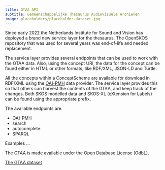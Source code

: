 ```yaml
---
title: GTAA API
subtitle: Gemeenschappelijke Thesaurus Audiovisuele Archieven
image: placeholders/placeholder-dataset.jpg
---
```


Since early 2022 the Netherlands Institute for Sound and Vision has deployed a brand new service layer for the thesaurus. The OpenSKOS repository that was used for several years was end-of-life and needed replacement. 

The service layer provides several endpoints that can be used to work with the GTAA data. Also, using the concept URI, the data for the concept can be found either in HTML or other formats, like RDF/XML, JSON-LD and Turtle. 

 All the concepts within a ConceptScheme are available for download in RDF/XML using the [OAI-PMH](https://www.openarchives.org/pmh/) data provider. The service layer provides this so that others can harvest the contents of the GTAA, and keep track of the changes. Both SKOS modelled data and SKOS-XL (eXtension for Labels) can be found using the appropriate prefix.

The available endpoints are:
* OAI-PMH
* search
* autocomplete
* SPARQL

Examples ...

The GTAA is made available under the Open Database License (OdbL).

[The GTAA dataset](datasets/gtaa-gemeenschappelijke-thesaurus-audiovisuele-archieven)
